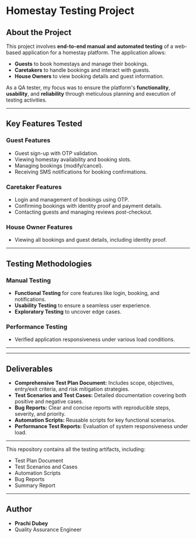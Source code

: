 # Homestay Testing Project

## About the Project
This project involves **end-to-end manual and automated testing** of a web-based application for a homestay platform. The application allows:
- **Guests** to book homestays and manage their bookings.
- **Caretakers** to handle bookings and interact with guests.
- **House Owners** to view booking details and guest information.

As a QA tester, my focus was to ensure the platform's **functionality**, **usability**, and **reliability** through meticulous planning and execution of testing activities.

---

## Key Features Tested

### Guest Features
- Guest sign-up with OTP validation.
- Viewing homestay availability and booking slots.
- Managing bookings (modify/cancel).
- Receiving SMS notifications for booking confirmations.

### Caretaker Features
- Login and management of bookings using OTP.
- Confirming bookings with identity proof and payment details.
- Contacting guests and managing reviews post-checkout.

### House Owner Features
- Viewing all bookings and guest details, including identity proof.

---

## Testing Methodologies

### Manual Testing
- **Functional Testing** for core features like login, booking, and notifications.
- **Usability Testing** to ensure a seamless user experience.
- **Exploratory Testing** to uncover edge cases.


### Performance Testing
- Verified application responsiveness under various load conditions.

---


---

## Deliverables
- **Comprehensive Test Plan Document:** Includes scope, objectives, entry/exit criteria, and risk mitigation strategies.
- **Test Scenarios and Test Cases:** Detailed documentation covering both positive and negative cases.
- **Bug Reports:** Clear and concise reports with reproducible steps, severity, and priority.
- **Automation Scripts:** Reusable scripts for key functional scenarios.
- **Performance Test Reports:** Evaluation of system responsiveness under load.

---

This repository contains all the testing artifacts, including:
- Test Plan Document
- Test Scenarios and Cases
- Automation Scripts
- Bug Reports
- Summary Report

---

## Author
- **Prachi Dubey**
- Quality Assurance Engineer
